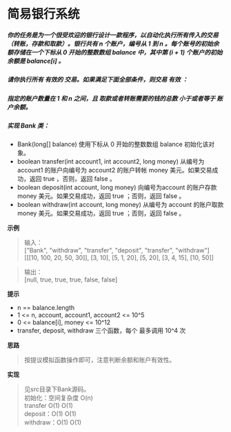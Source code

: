 # 简易银行系统

##### 你的任务是为一个很受欢迎的银行设计一款程序，以自动化执行所有传入的交易（转账，存款和取款）。银行共有 n 个账户，编号从 1 到 n 。每个账号的初始余额存储在一个下标从 0 开始的整数数组 balance 中，其中第 (i + 1) 个账户的初始余额是 balance[i] 。
##### 请你执行所有 有效的 交易。如果满足下面全部条件，则交易 有效 ：
##### 指定的账户数量在 1 和 n 之间，且 取款或者转账需要的钱的总数 小于或者等于 账户余额。
##### 实现 Bank 类：
+ Bank(long[] balance) 使用下标从 0 开始的整数数组 balance 初始化该对象。
+ boolean transfer(int account1, int account2, long money) 从编号为 account1 的账户向编号为 account2 的账户转帐 money 美元。如果交易成功，返回 true ，否则，返回 false 。
+ boolean deposit(int account, long money) 向编号为account 的账户存款 money 美元。如果交易成功，返回 true ；否则，返回 false 。
+ boolean withdraw(int account, long money) 从编号为 account 的账户取款 money 美元。如果交易成功，返回 true ；否则，返回 false 。


**示例**
> 输入：   
> ["Bank", "withdraw", "transfer", "deposit", "transfer", "withdraw"]    
> [[[10, 100, 20, 50, 30]], [3, 10], [5, 1, 20], [5, 20], [3, 4, 15], [10, 50]]    

> 输出：   
> [null, true, true, true, false, false]    

**提示**
+ n == balance.length
+ 1 <= n, account, account1, account2 <= 10^5
+ 0 <= balance[i], money <= 10^12
+ transfer, deposit, withdraw 三个函数，每个 最多调用 10^4 次

**思路**
> 按提议模拟函数操作即可，注意判断余额和账户有效性。

**实现**
> 见src目录下Bank源码。   
> 初始化：空间复杂度 O(n)    
> transfer O(1) O(1)    
> deposit：O(1) O(1)    
> withdraw：O(1) O(1)    
